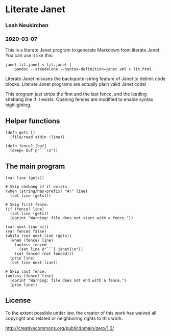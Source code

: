 # Literate Janet

### Leah Neukirchen

### 2020-03-07

This is a literate Janet program to generate Markdown from literate
Janet. You can use it like this:

    janet lit.janet < lit.janet |
        pandoc --standalone --syntax-definition=janet.xml > lit.html

Literate Janet misuses the backquote-string feature of Janet to delimit
code blocks. Literate Janet programs are actually plain valid Janet
code\!

This program just strips the first and the last fence, and the leading
shebang line if it exists. Opening fences are modified to enable syntax
highlighting.

## Helper functions

```` janet
(defn gets []
  (file/read stdin :line))

(defn fence? [buf]
  (deep= buf @"```\n"))
````

## The main program

```` janet
(var line (gets))

# Skip shebang if it exists.
(when (string/has-prefix? "#!" line)
  (set line (gets)))

# Skip first fence.
(if (fence? line)       
  (set line (gets))
  (eprint "Warning: file does not start with a fence."))

(var next-line nil)
(var fenced false)
(while (set next-line (gets))
  (when (fence? line)
    (unless fenced
      (set line @"```{.janet}\n"))
    (set fenced (not fenced)))
  (prin line)
  (set line next-line))

# Skip last fence.
(unless (fence? line)
  (eprint "Warning: file does not end with a fence.")
  (prin line))
````

## License

To the extent possible under law, the creator of this work has waived
all copyright and related or neighboring rights to this work.

<http://creativecommons.org/publicdomain/zero/1.0/>
